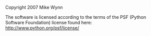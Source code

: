 Copyright 2007 Mike Wynn

The software is licensed according to the terms of the PSF (Python Software Foundation) license found here: http://www.python.org/psf/license/